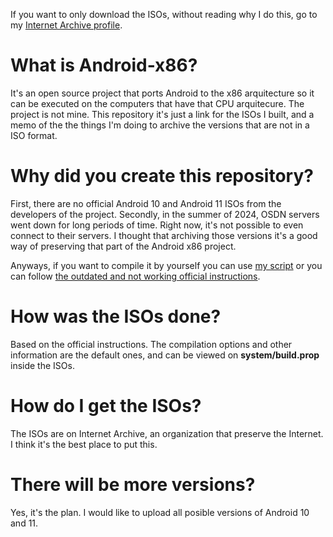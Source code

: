 If you want to only download the ISOs, without reading why I do this, go to my [Internet Archive profile](https://archive.org/details/@deboniet).

# What is Android-x86?

It's an open source project that ports Android to the x86 arquitecture so it can be executed on the computers that have that CPU arquitecure. The project is not mine. This repository it's just a link for the ISOs I built, and a memo of the the things I'm doing to archive the versions that are not in a ISO format.

# Why did you create this repository?

First, there are no official Android 10 and Android 11 ISOs from the developers of the project. Secondly, in the summer of 2024, OSDN servers went down for long periods of time. Right now, it's not possible to even connect to their servers. I thought that archiving those versions it's a good way of preserving that part of the Android x86 project.

Anyways, if you want to compile it by yourself you can use [my script](https://github.com/deboniet/scripts-bash/blob/main/androidx86build.sh) or you can follow [the outdated and not working official instructions](https://www.android-x86.org/source.html).

# How was the ISOs done?
Based on the official instructions. The compilation options and other information are the default ones, and can be viewed on **system/build.prop** inside the ISOs.

# How do I get the ISOs?

The ISOs are on Internet Archive, an organization that preserve the Internet. I think it's the best place to put this.

# There will be more versions?

Yes, it's the plan. I would like to upload all posible versions of Android 10 and 11.
